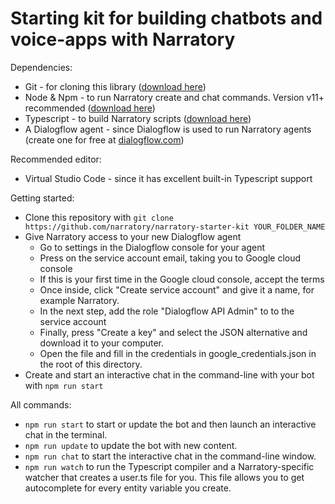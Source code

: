 # Starting kit for building chatbots and voice-apps with Narratory

Dependencies:
* Git - for cloning this library ([download here](https://git-scm.com/downloads))
* Node & Npm - to run Narratory create and chat commands. Version v11+ recommended ([download here](https://nodejs.org/en/download/))
* Typescript - to build Narratory scripts ([download here](https://www.typescriptlang.org/))
* A Dialogflow agent - since Dialogflow is used to run Narratory agents (create one for free at [dialogflow.com](https://dialogflow.com))

Recommended editor: 
* Virtual Studio Code - since it has excellent built-in Typescript support

Getting started:
* Clone this repository with `git clone https://github.com/narratory/narratory-starter-kit YOUR_FOLDER_NAME`
* Give Narratory access to your new Dialogflow agent
  * Go to settings in the Dialogflow console for your agent
  * Press on the service account email, taking you to Google cloud console
  * If this is your first time in the Google cloud console, accept the terms
  * Once inside, click "Create service account" and give it a name, for example Narratory.
  * In the next step, add the role "Dialogflow API Admin" to to the service account
  * Finally, press "Create a key" and select the JSON alternative and download it to your computer.
  * Open the file and fill in the credentials in google_credentials.json in the root of this directory.
* Create and start an interactive chat in the command-line with your bot with `npm run start`

All commands:
* `npm run start` to start or update the bot and then launch an interactive chat in the terminal.
* `npm run update` to update the bot with new content.
* `npm run chat` to start the interactive chat in the command-line window.
* `npm run watch` to run the Typescript compiler and a Narratory-specific watcher that creates a user.ts file for you. This file allows you to get autocomplete for every entity variable you create.

